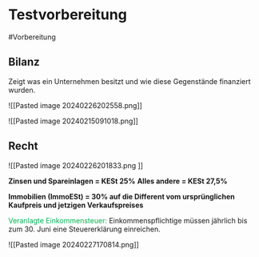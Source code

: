 # Testvorbereitung
#Vorbereitung 


## Bilanz
Zeigt was ein Unternehmen besitzt und wie diese Gegenstände finanziert wurden.

![[Pasted image 20240226202558.png]]

![[Pasted image 20240215091018.png]]

## Recht

![[Pasted image 20240226201833.png ]]

**Zinsen und Spareinlagen = KESt 25%**
**Alles andere = KESt 27,5%**

**Immobilien (ImmoESt) = 30% auf die Different vom ursprünglichen Kaufpreis und jetzigen Verkaufspreises**

<span style="color:#00b050">Veranlagte Einkommensteuer:</span> Einkommenspflichtige müssen jährlich bis zum 30. Juni eine Steuererklärung einreichen.

![[Pasted image 20240227170814.png]]



